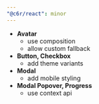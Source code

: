 ```yaml
---
"@c6r/react": minor
---
```


- **Avatar**
  - use composition
  - allow custom fallback
- **Button, Checkbox**
  - add theme variants
- **Modal**
  - add mobile styling
- **Modal Popover, Progress**
  - use context api
